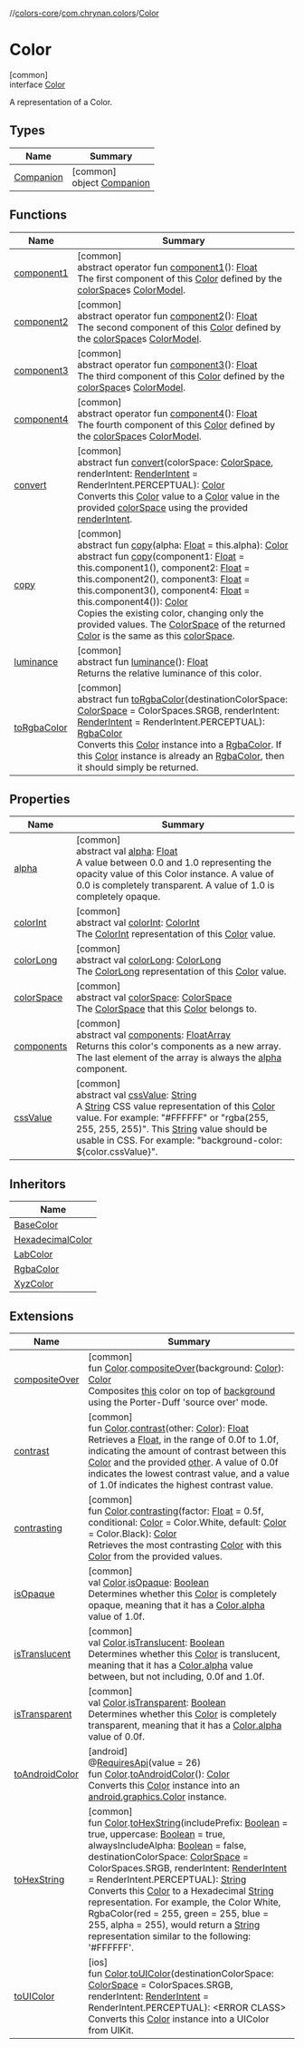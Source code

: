 //[colors-core](../../../index.md)/[com.chrynan.colors](../index.md)/[Color](index.md)

# Color

[common]\
interface [Color](index.md)

A representation of a Color.

## Types

| Name | Summary |
|---|---|
| [Companion](-companion/index.md) | [common]<br>object [Companion](-companion/index.md) |

## Functions

| Name | Summary |
|---|---|
| [component1](component1.md) | [common]<br>abstract operator fun [component1](component1.md)(): [Float](https://kotlinlang.org/api/latest/jvm/stdlib/kotlin/-float/index.html)<br>The first component of this [Color](index.md) defined by the [colorSpace](color-space.md)s [ColorModel](../../com.chrynan.colors.space/-color-model/index.md). |
| [component2](component2.md) | [common]<br>abstract operator fun [component2](component2.md)(): [Float](https://kotlinlang.org/api/latest/jvm/stdlib/kotlin/-float/index.html)<br>The second component of this [Color](index.md) defined by the [colorSpace](color-space.md)s [ColorModel](../../com.chrynan.colors.space/-color-model/index.md). |
| [component3](component3.md) | [common]<br>abstract operator fun [component3](component3.md)(): [Float](https://kotlinlang.org/api/latest/jvm/stdlib/kotlin/-float/index.html)<br>The third component of this [Color](index.md) defined by the [colorSpace](color-space.md)s [ColorModel](../../com.chrynan.colors.space/-color-model/index.md). |
| [component4](component4.md) | [common]<br>abstract operator fun [component4](component4.md)(): [Float](https://kotlinlang.org/api/latest/jvm/stdlib/kotlin/-float/index.html)<br>The fourth component of this [Color](index.md) defined by the [colorSpace](color-space.md)s [ColorModel](../../com.chrynan.colors.space/-color-model/index.md). |
| [convert](convert.md) | [common]<br>abstract fun [convert](convert.md)(colorSpace: [ColorSpace](../../com.chrynan.colors.space/-color-space/index.md), renderIntent: [RenderIntent](../../com.chrynan.colors.space/-render-intent/index.md) = RenderIntent.PERCEPTUAL): [Color](index.md)<br>Converts this [Color](index.md) value to a [Color](index.md) value in the provided [colorSpace](convert.md) using the provided [renderIntent](convert.md). |
| [copy](copy.md) | [common]<br>abstract fun [copy](copy.md)(alpha: [Float](https://kotlinlang.org/api/latest/jvm/stdlib/kotlin/-float/index.html) = this.alpha): [Color](index.md)<br>abstract fun [copy](copy.md)(component1: [Float](https://kotlinlang.org/api/latest/jvm/stdlib/kotlin/-float/index.html) = this.component1(), component2: [Float](https://kotlinlang.org/api/latest/jvm/stdlib/kotlin/-float/index.html) = this.component2(), component3: [Float](https://kotlinlang.org/api/latest/jvm/stdlib/kotlin/-float/index.html) = this.component3(), component4: [Float](https://kotlinlang.org/api/latest/jvm/stdlib/kotlin/-float/index.html) = this.component4()): [Color](index.md)<br>Copies the existing color, changing only the provided values. The [ColorSpace](color-space.md) of the returned [Color](index.md) is the same as this [colorSpace](color-space.md). |
| [luminance](luminance.md) | [common]<br>abstract fun [luminance](luminance.md)(): [Float](https://kotlinlang.org/api/latest/jvm/stdlib/kotlin/-float/index.html)<br>Returns the relative luminance of this color. |
| [toRgbaColor](to-rgba-color.md) | [common]<br>abstract fun [toRgbaColor](to-rgba-color.md)(destinationColorSpace: [ColorSpace](../../com.chrynan.colors.space/-color-space/index.md) = ColorSpaces.SRGB, renderIntent: [RenderIntent](../../com.chrynan.colors.space/-render-intent/index.md) = RenderIntent.PERCEPTUAL): [RgbaColor](../-rgba-color/index.md)<br>Converts this [Color](index.md) instance into a [RgbaColor](../-rgba-color/index.md). If this [Color](index.md) instance is already an [RgbaColor](../-rgba-color/index.md), then it should simply be returned. |

## Properties

| Name | Summary |
|---|---|
| [alpha](alpha.md) | [common]<br>abstract val [alpha](alpha.md): [Float](https://kotlinlang.org/api/latest/jvm/stdlib/kotlin/-float/index.html)<br>A value between 0.0 and 1.0 representing the opacity value of this Color instance. A value of 0.0 is completely transparent. A value of 1.0 is completely opaque. |
| [colorInt](color-int.md) | [common]<br>abstract val [colorInt](color-int.md): [ColorInt](../-color-int/index.md)<br>The [ColorInt](../-color-int/index.md) representation of this [Color](index.md) value. |
| [colorLong](color-long.md) | [common]<br>abstract val [colorLong](color-long.md): [ColorLong](../-color-long/index.md)<br>The [ColorLong](../-color-long/index.md) representation of this [Color](index.md) value. |
| [colorSpace](color-space.md) | [common]<br>abstract val [colorSpace](color-space.md): [ColorSpace](../../com.chrynan.colors.space/-color-space/index.md)<br>The [ColorSpace](../../com.chrynan.colors.space/-color-space/index.md) that this [Color](index.md) belongs to. |
| [components](components.md) | [common]<br>abstract val [components](components.md): [FloatArray](https://kotlinlang.org/api/latest/jvm/stdlib/kotlin/-float-array/index.html)<br>Returns this color's components as a new array. The last element of the array is always the [alpha](alpha.md) component. |
| [cssValue](css-value.md) | [common]<br>abstract val [cssValue](css-value.md): [String](https://kotlinlang.org/api/latest/jvm/stdlib/kotlin/-string/index.html)<br>A [String](https://kotlinlang.org/api/latest/jvm/stdlib/kotlin/-string/index.html) CSS value representation of this [Color](index.md) value. For example: "#FFFFFF" or "rgba(255, 255, 255, 255)". This [String](https://kotlinlang.org/api/latest/jvm/stdlib/kotlin/-string/index.html) value should be usable in CSS. For example: "background-color: ${color.cssValue}". |

## Inheritors

| Name |
|---|
| [BaseColor](../-base-color/index.md) |
| [HexadecimalColor](../-hexadecimal-color/index.md) |
| [LabColor](../-lab-color/index.md) |
| [RgbaColor](../-rgba-color/index.md) |
| [XyzColor](../-xyz-color/index.md) |

## Extensions

| Name | Summary |
|---|---|
| [compositeOver](../composite-over.md) | [common]<br>fun [Color](index.md).[compositeOver](../composite-over.md)(background: [Color](index.md)): [Color](index.md)<br>Composites [this](../../../../colors-core/com.chrynan.colors/index.md) color on top of [background](../composite-over.md) using the Porter-Duff 'source over' mode. |
| [contrast](../contrast.md) | [common]<br>fun [Color](index.md).[contrast](../contrast.md)(other: [Color](index.md)): [Float](https://kotlinlang.org/api/latest/jvm/stdlib/kotlin/-float/index.html)<br>Retrieves a [Float](https://kotlinlang.org/api/latest/jvm/stdlib/kotlin/-float/index.html), in the range of 0.0f to 1.0f, indicating the amount of contrast between this [Color](index.md) and the provided [other](index.md). A value of 0.0f indicates the lowest contrast value, and a value of 1.0f indicates the highest contrast value. |
| [contrasting](../contrasting.md) | [common]<br>fun [Color](index.md).[contrasting](../contrasting.md)(factor: [Float](https://kotlinlang.org/api/latest/jvm/stdlib/kotlin/-float/index.html) = 0.5f, conditional: [Color](index.md) = Color.White, default: [Color](index.md) = Color.Black): [Color](index.md)<br>Retrieves the most contrasting [Color](index.md) with this [Color](index.md) from the provided values. |
| [isOpaque](../is-opaque.md) | [common]<br>val [Color](index.md).[isOpaque](../is-opaque.md): [Boolean](https://kotlinlang.org/api/latest/jvm/stdlib/kotlin/-boolean/index.html)<br>Determines whether this [Color](index.md) is completely opaque, meaning that it has a [Color.alpha](alpha.md) value of 1.0f. |
| [isTranslucent](../is-translucent.md) | [common]<br>val [Color](index.md).[isTranslucent](../is-translucent.md): [Boolean](https://kotlinlang.org/api/latest/jvm/stdlib/kotlin/-boolean/index.html)<br>Determines whether this [Color](index.md) is translucent, meaning that it has a [Color.alpha](alpha.md) value between, but not including, 0.0f and 1.0f. |
| [isTransparent](../is-transparent.md) | [common]<br>val [Color](index.md).[isTransparent](../is-transparent.md): [Boolean](https://kotlinlang.org/api/latest/jvm/stdlib/kotlin/-boolean/index.html)<br>Determines whether this [Color](index.md) is completely transparent, meaning that it has a [Color.alpha](alpha.md) value of 0.0f. |
| [toAndroidColor](../to-android-color.md) | [android]<br>@[RequiresApi](https://developer.android.com/reference/kotlin/androidx/annotation/RequiresApi.html)(value = 26)<br>fun [Color](index.md#-1744101215%2FExtensions%2F747183510).[toAndroidColor](../to-android-color.md)(): [Color](https://developer.android.com/reference/kotlin/android/graphics/Color.html)<br>Converts this [Color](index.md#-1744101215%2FExtensions%2F747183510) instance into an [android.graphics.Color](https://developer.android.com/reference/kotlin/android/graphics/Color.html) instance. |
| [toHexString](../to-hex-string.md) | [common]<br>fun [Color](index.md).[toHexString](../to-hex-string.md)(includePrefix: [Boolean](https://kotlinlang.org/api/latest/jvm/stdlib/kotlin/-boolean/index.html) = true, uppercase: [Boolean](https://kotlinlang.org/api/latest/jvm/stdlib/kotlin/-boolean/index.html) = true, alwaysIncludeAlpha: [Boolean](https://kotlinlang.org/api/latest/jvm/stdlib/kotlin/-boolean/index.html) = false, destinationColorSpace: [ColorSpace](../../com.chrynan.colors.space/-color-space/index.md) = ColorSpaces.SRGB, renderIntent: [RenderIntent](../../com.chrynan.colors.space/-render-intent/index.md) = RenderIntent.PERCEPTUAL): [String](https://kotlinlang.org/api/latest/jvm/stdlib/kotlin/-string/index.html)<br>Converts this [Color](index.md) to a Hexadecimal [String](https://kotlinlang.org/api/latest/jvm/stdlib/kotlin/-string/index.html) representation. For example, the Color White, RgbaColor(red = 255, green = 255, blue = 255, alpha = 255), would return a [String](https://kotlinlang.org/api/latest/jvm/stdlib/kotlin/-string/index.html) representation similar to the following: '#FFFFFF'. |
| [toUIColor](../to-u-i-color.md) | [ios]<br>fun [Color](index.md#-1744101215%2FExtensions%2F1322278016).[toUIColor](../to-u-i-color.md)(destinationColorSpace: [ColorSpace](../../../../colors-core/colors-core/com.chrynan.colors.space/-color-space/index.md) = ColorSpaces.SRGB, renderIntent: [RenderIntent](../../../../colors-core/colors-core/com.chrynan.colors.space/-render-intent/index.md) = RenderIntent.PERCEPTUAL): <!---  GfmCommand {"@class":"org.jetbrains.dokka.gfm.ResolveLinkGfmCommand","dri":{"packageName":"","classNames":"<ERROR CLASS>","callable":null,"target":{"@class":"org.jetbrains.dokka.links.PointingToDeclaration"},"extra":null}} --->&lt;ERROR CLASS&gt;<!--- ---><br>Converts this [Color](index.md#-1744101215%2FExtensions%2F1322278016) instance into a UIColor from UIKit. |
